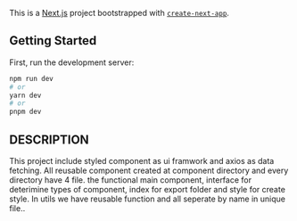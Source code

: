 This is a [Next.js](https://nextjs.org/) project bootstrapped with [`create-next-app`](https://github.com/vercel/next.js/tree/canary/packages/create-next-app).

## Getting Started

First, run the development server:

```bash
npm run dev
# or
yarn dev
# or
pnpm dev
```
## DESCRIPTION

This project include styled component as ui framwork and axios as data fetching.
All reusable component created at component directory and every directory have 4 file. the functional main component, interface for deterimine types of component, index for export folder and style for create style.
In utils we have reusable function and all seperate by name in unique file..
